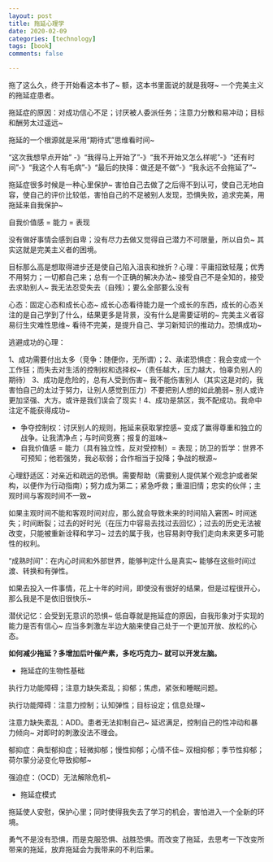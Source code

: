```yaml
---
layout: post
title: 拖延心理学
date: 2020-02-09
categories: [technology]
tags: [book]
comments: false

---
```




拖了这么久，终于开始看这本书了~ 额，这本书里面说的就是我呀~ 一个完美主义的拖延症患者。



拖延症的原因：对成功信心不足；讨厌被人委派任务；注意力分散和易冲动；目标和酬劳太过遥远~



拖延的一个根源就是采用“期待式”思维看时间~ 



“这次我想早点开始” -》“我得马上开始了”-》“我不开始又怎么样呢”-》“还有时间”-》“我这个人有毛病”-》“最后的抉择：做还是不做”-》“我永远不会拖延了”~



拖延症很多时候是一种心里保护~ 害怕自己去做了之后得不到认可，使自己无地自容，使自己的评价比较低，害怕自己的不足被别人发现，恐惧失败，追求完美，用拖延来自我保护~



自我价值感 = 能力 = 表现



没有做好事情会感到自卑；没有尽力去做又觉得自己潜力不可限量，所以自负~  其实这就是完美主义者的困境。



目标那么高是想取得进步还是使自己陷入沮丧和挫折？心理：平庸招致轻蔑；优秀不用努力；一切都自己来；总有一个正确的解决办法~ 接受自己不是全知的，接受去求助别人~ 我无法忍受失去（自残）；要么全部要么没有



心态：固定心态和成长心态~ 成长心态看待能力是一个成长的东西，成长的心态关注的是自己学到了什么，结果更多是背景，没有什么是需要证明的~ 完美主义者容易衍生灾难性思维~ 看待不完美，是提升自己、学习新知识的推动力。恐惧成功~ 



逃避成功的心理：

1、成功需要付出太多（竞争：随便你，无所谓）；2、承诺恐惧症：我会变成一个工作狂；而失去对生活的控制权和选择权~（责任越大，压力越大，怕辜负别人的期待） 3、成功是危险的，总有人受到伤害~ 我不能伤害别人（其实这是对的，我害怕自己的太过于努力，让别人感觉到压力）不要把别人想的如此脆弱~ 别人或许更加坚强、大方。或许是我们误会了现实！4、成功是禁区，我不配成功。我命中注定不能获得成功~   



- 争夺控制权：讨厌别人的规则，拖延来获取掌控感~ 变成了赢得尊重和独立的战争。让我清净点；与时间竞赛；报复的滋味~ 
- 自我价值感 = 能力（具有独立性，反对受控制）= 表现；防卫的哲学：世界不可预知；他若强势，我必软弱；合作相当于投降；争战的根源~ 



心理舒适区：对亲近和疏远的恐惧。需要帮助（需要别人提供某个观念护或者架构，以便作为行动指南）；努力成为第二；紧急呼救；重温旧情；忠实的伙伴；主观时间与客观时间不一致~ 



如果主观时间不能和客观时间对应，那么就会导致未来的时间陷入窘困~ 时间迷失；时间断裂；过去的好时光（在压力中容易去找过去回忆）；过去的历史无法被改变，只能被重新诠释和学习~ 过去的属于我，也容易剥夺我们走向未来更多可能性的权利。



“成熟时间”：在内心时间和外部世界，能够判定什么是真实~ 能够在这些时间过渡、转换和有弹性。



如果去投入一件事情，花上十年的时间，即使没有很好的结果，但是过程很开心，那么我是不是依旧很快乐~ 



潜伏记忆：会受到无意识的恐惧~ 低自尊就是拖延症的原因，自我形象对于实现的能力是否有信心~ 应当多刺激左半边大脑来使自己处于一个更加开放、放松的心态。



**如何减少拖延？多增加后叶催产素，多吃巧克力~ 就可以开发左脑。**



- 拖延症的生物性基础

执行力功能障碍；注意力缺失紊乱；抑郁；焦虑，紧张和睡眠问题。



执行功能障碍：注意力控制；认知弹性；目标设定；信息处理~

注意力缺失紊乱：ADD。患者无法抑制自己~ 延迟满足，控制自己的性冲动和暴力倾向~ 对即时的刺激没法不理会。

郁抑症：典型郁抑症；轻微抑郁；慢性抑郁；心情不佳~ 双相抑郁；季节性抑郁；荷尔蒙分泌变化导致抑郁~ 

强迫症：（OCD）无法解除危机~ 



- 拖延症模式

拖延使人安慰，保护心里；同时使得我失去了学习的机会，害怕进入一个全新的环境。



勇气不是没有恐惧，而是克服恐惧、战胜恐惧。而改变了拖延，去思考一下改变所带来的拖延，放弃拖延会为我带来的不利后果。





